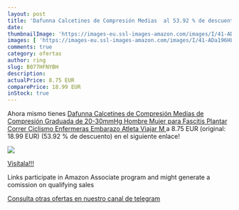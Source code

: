 ```yaml
---
layout: post
title: 'Dafunna Calcetines de Compresión Medias  al 53.92 % de descuento'
date: 
thumbnailImage: 'https://images-eu.ssl-images-amazon.com/images/I/41-ADa196HL._SL200_.jpg'
images: [ 'https://images-eu.ssl-images-amazon.com/images/I/41-ADa196HL._SL200_.jpg' ]
comments: true
category: ofertas
author: ring
slug: B077HFNYBH
description:
actualPrice: 8.75 EUR
comparePrice: 18.99 EUR
inStock: true
---
```


Ahora mismo tienes [Dafunna Calcetines de Compresión Medias de Compresión Graduada de 20-30mmHg Hombre Mujer para Fascitis Plantar Correr Ciclismo Enfermeras Embarazo Atleta Viajar  M ](https://www.amazon.es/dp/B077HFNYBH/?tag=tolees-21) a 8.75 EUR (original: 18.99 EUR) (53.92 %  de descuento) en el siguiente enlace!

[![](https://images-eu.ssl-images-amazon.com/images/I/41-ADa196HL._SL200_.jpg)](https://www.amazon.es/dp/B077HFNYBH/?tag=tolees-21)

[Visítala!!!](https://www.amazon.es/dp/B077HFNYBH/?tag=tolees-21)

Links participate in Amazon Associate program and might generate a comission on qualifying sales

[Consulta otras ofertas en nuestro canal de telegram](https://t.me/s/ofertas25)
